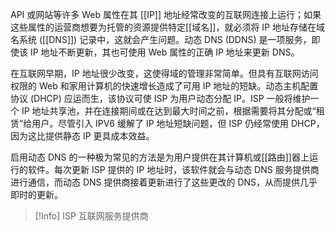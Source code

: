 API 或网站等许多 Web 属性在其 [[IP]] 地址经常改变的互联网连接上运行；如果这些属性的运营商想要为托管的资源提供特定[[域名]]，就必须将 IP 地址存储在域名系统 ([[DNS]]) 记录中，这就会产生问题。动态 DNS (DDNS) 是一项服务，即使该 IP 地址不断更新，其也可使用 Web 属性的正确 IP 地址来更新 DNS。

在互联网早期，IP 地址很少改变，这使得域的管理非常简单。但具有互联网访问权限的 Web 和家用计算机的快速增长造成了可用 IP 地址的短缺。动态主机配置协议 (DHCP) 应运而生，该协议可使 ISP 为用户动态分配 IP。ISP 一般将维护一个 IP 地址共享池，并在连接期间或在达到最大时间之前，根据需要将其分配或“租赁”给用户。尽管引入 IPV6 缓解了 IP 地址短缺问题，但 ISP 仍经常使用 DHCP，因为这比提供静态 IP 更具成本效益。

启用动态 DNS 的一种极为常见的方法是为用户提供在其计算机或[[路由]]器上运行的软件。每次更新 ISP 提供的 IP 地址时，该软件就会与动态 DNS 服务提供商进行通信，而动态 DNS 提供商接着更新进行了这些更改的 DNS，从而提供几乎即时的更新。

> [!Info] ISP
> 互联网服务提供商
